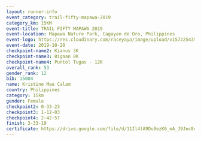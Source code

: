 ```yaml
---
layout: runner-info 
event_category: trail-fifty-mapawa-2019 
category_km: 15KM 
event-title: TRAIL FIFTY MAPAWA 2019  
event-location: Mapawa Nature Park, Cagayan de Oro, Philippines 
event-logo: https://res.cloudinary.com/raceyaya/image/upload/v1572254355/logo/trail-fifty-mapawa_fizjmb.jpg 
event-date: 2019-10-20 
checkpoint-name2: Kianus 3K 
checkpoint-name3: Bigaan 8K 
checkpoint-name4: Puntol Tugas - 12K 
overall_rank: 53
gender_rank: 12
bib: 15004
name: Kristine Mae Calam
country: Philippines
category: 15km
gender: Female
checkpoint2: 0-33-23
checkpoint3: 1-12-03
checkpoint4: 2-42-57
finish: 3-33-19
certificate: https://drive.google.com/file/d/11Il4lA9Du9ezK6_mA_J9Jec8c_VS7hdU/view?usp=sharing
---
```

